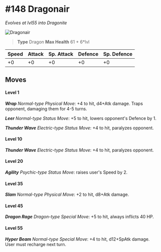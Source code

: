 # #148 Dragonair
*Evolves at lvl55 into Dragonite*

![Dragonair](https://img.pokemondb.net/sprites/home/normal/1x/dragonair.png)

> **Type** Dragon
> **Max Health** 61 + 6\*lvl

| Speed | Attack | Sp. Attack | Defence | Sp. Defence |
| ----- | ------ | ---------- | ------- | ----------- |
| +0 | +0 | +0 | +0 | +0 |

## Moves
#### Level 1

***Wrap** Normal-type Physical Move*: +4 to hit, d4+Atk damage. Traps opponent, damaging them for 4-5 turns.

***Leer** Normal-type Status Move*: +5 to hit, lowers opponent's Defence by 1.

***Thunder Wave** Electric-type Status Move*: +4 to hit, paralyzes opponent.
#### Level 10

***Thunder Wave** Electric-type Status Move*: +4 to hit, paralyzes opponent.
#### Level 20

***Agility** Psychic-type Status Move*: raises user's Speed by 2.
#### Level 35

***Slam** Normal-type Physical Move*: +2 to hit, d8+Atk damage. 
#### Level 45

***Dragon Rage** Dragon-type Special Move*: +5 to hit, always inflicts 40 HP.
#### Level 55

***Hyper Beam** Normal-type Special Move*: +4 to hit, d12+SpAtk damage. User must recharge next turn.

